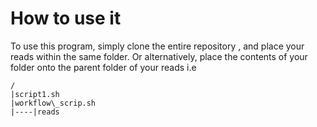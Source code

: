# How to use it

To use this program, simply clone the entire repository , and place your reads within the same folder. Or alternatively, place the contents of your folder onto the parent folder of your reads i.e 

```
/
|script1.sh
|workflow\_scrip.sh
|----|reads
```

